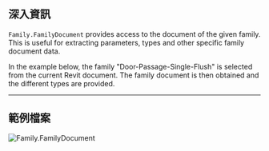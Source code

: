 ## 深入資訊
`Family.FamilyDocument` provides access to the document of the given family. This is useful for extracting parameters, types and other specific family document data.

In the example below, the family "Door-Passage-Single-Flush" is selected from the current Revit document. The family document is then obtained and the different types are provided.
___
## 範例檔案

![Family.FamilyDocument](./Revit.Elements.Family.FamilyDocument_img.jpg)
